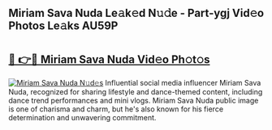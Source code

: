## Miriam Sava Nuda Le𝚊k𝚎d N𝚞𝚍e - Part-ygj Vid𝚎o Photos Le𝚊ks AU59P

# <h2><a href="http://fbbfp9f.evod.top/?m=Miriam+Sava+Nuda">🔗 👉🔴 Miriam Sava Nuda Vid𝚎o Ph𝚘t𝚘s</a></h2>

[![Miriam Sava Nuda N𝚞d𝚎s](https://i.imgur.com/8V9OHl7.gif)](http://fbbfp9f.evod.top/?m=Miriam+Sava+Nuda)
Influential social media influencer Miriam Sava Nuda, recognized for sharing lifestyle and dance-themed content, including dance trend performances and mini vlogs. Miriam Sava Nuda public image is one of charisma and charm, but he's also known for his fierce determination and unwavering commitment. 
